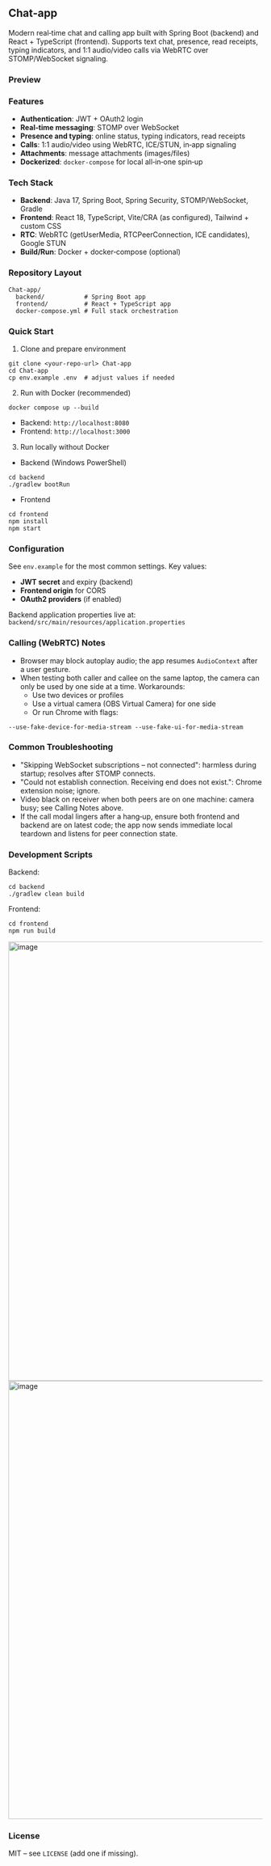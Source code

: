 ## Chat-app

Modern real‑time chat and calling app built with Spring Boot (backend) and React + TypeScript (frontend). Supports text chat, presence, read receipts, typing indicators, and 1:1 audio/video calls via WebRTC over STOMP/WebSocket signaling.

### Preview

<!-- Replace the placeholders below with your images (drag/drop on GitHub or link from /docs/assets) -->
<!-- ![Landing](docs/assets/landing.png) -->
<!-- ![Chat UI](docs/assets/chat-ui.png) -->
<!-- ![Video Call](docs/assets/video-call.png) -->

### Features

- **Authentication**: JWT + OAuth2 login
- **Real‑time messaging**: STOMP over WebSocket
- **Presence and typing**: online status, typing indicators, read receipts
- **Calls**: 1:1 audio/video using WebRTC, ICE/STUN, in‑app signaling
- **Attachments**: message attachments (images/files)
- **Dockerized**: `docker-compose` for local all‑in‑one spin‑up

### Tech Stack

- **Backend**: Java 17, Spring Boot, Spring Security, STOMP/WebSocket, Gradle
- **Frontend**: React 18, TypeScript, Vite/CRA (as configured), Tailwind + custom CSS
- **RTC**: WebRTC (getUserMedia, RTCPeerConnection, ICE candidates), Google STUN
- **Build/Run**: Docker + docker‑compose (optional)

### Repository Layout

```
Chat-app/
  backend/           # Spring Boot app
  frontend/          # React + TypeScript app
  docker-compose.yml # Full stack orchestration
```

### Quick Start

1) Clone and prepare environment
```
git clone <your-repo-url> Chat-app
cd Chat-app
cp env.example .env  # adjust values if needed
```

2) Run with Docker (recommended)
```
docker compose up --build
```

- Backend: `http://localhost:8080`
- Frontend: `http://localhost:3000`

3) Run locally without Docker

- Backend (Windows PowerShell)
```
cd backend
./gradlew bootRun
```

- Frontend
```
cd frontend
npm install
npm start
```

### Configuration

See `env.example` for the most common settings. Key values:

- **JWT secret** and expiry (backend)
- **Frontend origin** for CORS
- **OAuth2 providers** (if enabled)

Backend application properties live at:
`backend/src/main/resources/application.properties`

### Calling (WebRTC) Notes

- Browser may block autoplay audio; the app resumes `AudioContext` after a user gesture.
- When testing both caller and callee on the same laptop, the camera can only be used by one side at a time. Workarounds:
  - Use two devices or profiles
  - Use a virtual camera (OBS Virtual Camera) for one side
  - Or run Chrome with flags:
```
--use-fake-device-for-media-stream --use-fake-ui-for-media-stream
```

### Common Troubleshooting

- "Skipping WebSocket subscriptions – not connected": harmless during startup; resolves after STOMP connects.
- "Could not establish connection. Receiving end does not exist.": Chrome extension noise; ignore.
- Video black on receiver when both peers are on one machine: camera busy; see Calling Notes above.
- If the call modal lingers after a hang‑up, ensure both frontend and backend are on latest code; the app now sends immediate local teardown and listens for peer connection state.

### Development Scripts

Backend:
```
cd backend
./gradlew clean build
```

Frontend:
```
cd frontend
npm run build
```

<img width="1919" height="869" alt="image" src="https://github.com/user-attachments/assets/4b51ce5e-c714-4e61-875d-191aeb0137ab" />

<img width="1919" height="867" alt="image" src="https://github.com/user-attachments/assets/e8eecb26-68a0-4f65-b41b-9393cf8ebdb9" />


### License

MIT – see `LICENSE` (add one if missing).


